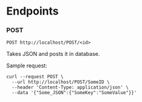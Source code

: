 
# Endpoints

### POST

```console
POST http://localhost/POST/<id>
```
Takes JSON and posts it in database. 

Sample request:

```console
curl --request POST \
  --url http://localhost/POST/SomeID \
  --header 'Content-Type: application/json' \
  --data '{"Some_JSON":{"SomeKey":"SomeValue"}}'
```
